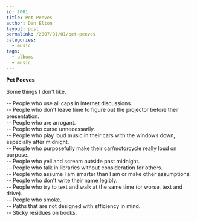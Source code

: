 ```yaml
---
id: 1001
title: Pet Peeves
author: Dan Elton
layout: post
permalink: /2007/01/01/pet-peeves
categories:
  - music
tags:
  - albums
  - music
---
```


**Pet Peeves**

Some things I don't like.  

-- People who use all caps in internet discussions.  
-- People who don't leave time to figure out the projector before their presentation.  
-- People who are arrogant.  
-- People who curse unnecessarily.  
-- People who play loud music in their cars with the windows down, especially after midnight.  
-- People who purposefully make their car/motorcycle really loud on purpose.  
-- People who yell and scream outside past midnight.  
-- People who talk in libraries without consideration for others.  
-- People who assume I am smarter than I am or make other assumptions.  
-- People who don't write their name legibly.  
-- People who try to text and walk at the same time (or worse, text and drive).  
-- People who smoke.  
-- Paths that are not designed with efficiency in mind.  
-- Sticky residues on books.  
